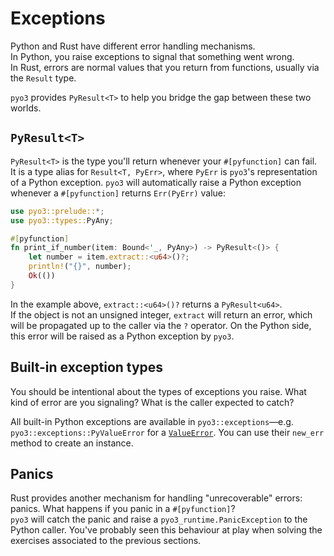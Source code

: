 # Exceptions

Python and Rust have different error handling mechanisms.\
In Python, you raise exceptions to signal that something went wrong.\
In Rust, errors are normal values that you return from functions, usually via the `Result` type.

`pyo3` provides `PyResult<T>` to help you bridge the gap between these two worlds.

## `PyResult<T>`

`PyResult<T>` is the type you'll return whenever your `#[pyfunction]` can fail.\
It is a type alias for `Result<T, PyErr>`, where `PyErr` is `pyo3`'s representation of a Python exception.
`pyo3` will automatically raise a Python exception whenever a `#[pyfunction]` returns `Err(PyErr)` value:

```rust
use pyo3::prelude::*;
use pyo3::types::PyAny;

#[pyfunction]
fn print_if_number(item: Bound<'_, PyAny>) -> PyResult<()> {
    let number = item.extract::<u64>()?;
    println!("{}", number);
    Ok(())
}
```

In the example above, `extract::<u64>()?` returns a `PyResult<u64>`.\
If the object is not an unsigned integer, `extract` will return an error, which will be propagated up to the caller
via the `?` operator. On the Python side, this error will be raised as a Python exception by `pyo3`.

## Built-in exception types

You should be intentional about the types of exceptions you raise. What kind of error are you signaling?
What is the caller expected to catch?

All built-in Python exceptions are available in `pyo3::exceptions`—e.g. `pyo3::exceptions::PyValueError` for
a [`ValueError`](https://docs.python.org/3/library/exceptions.html#ValueError). You can use their `new_err`
method to create an instance.

## Panics

Rust provides another mechanism for handling "unrecoverable" errors: panics. What happens if you panic in a `#[pyfunction]`?\
`pyo3` will catch the panic and raise a `pyo3_runtime.PanicException` to the Python caller. You've probably seen this
behaviour at play when solving the exercises associated to the previous sections.

